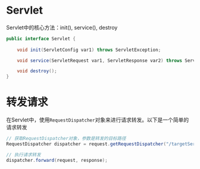 # Servlet

Servlet中的核心方法：init(), service(), destroy

```java
public interface Servlet {
    
    void init(ServletConfig var1) throws ServletException;

    void service(ServletRequest var1, ServletResponse var2) throws ServletException, IOException;

    void destroy();
}
```



# 转发请求

在Servlet中，使用`RequestDispatcher`对象来进行请求转发。以下是一个简单的请求转发

```java
// 获取RequestDispatcher对象，参数是转发的目标路径
RequestDispatcher dispatcher = request.getRequestDispatcher("/targetServlet");

// 执行请求转发
dispatcher.forward(request, response);
```

